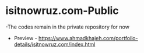 # isitnowruz.com-Public
-The codes remain in the private repository for now

- Preview - https://www.ahmadkhajeh.com/portfoilo-details/isitnowruz.com/index.html
